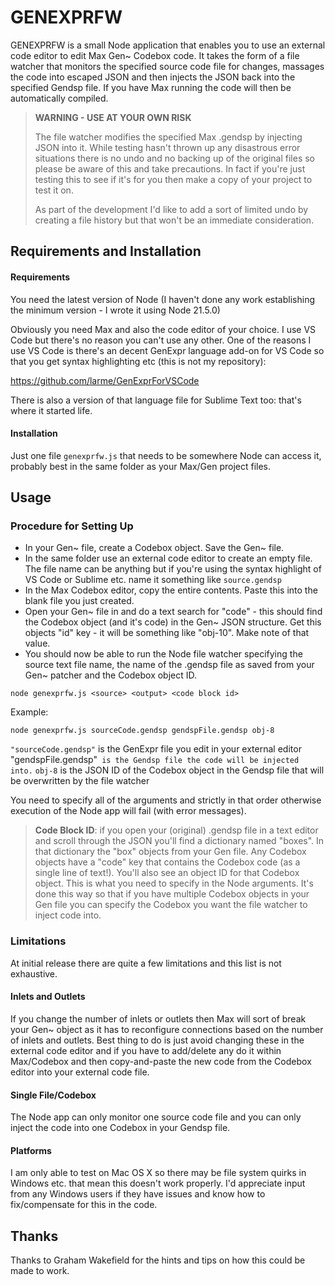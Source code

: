 # GENEXPRFW 

GENEXPRFW is a small Node application that enables you to use an external code editor to edit Max Gen~ Codebox code. It takes the form of a file watcher that monitors the specified source code file for changes, massages the code into escaped JSON and then injects the JSON back into the specified Gendsp file. If you have Max running the code will then be automatically compiled.

> **WARNING - USE AT YOUR OWN RISK**
>
>The file watcher modifies the specified Max .gendsp by injecting JSON into it. While testing hasn't thrown up any disastrous error situations there is no undo and no backing up of the original files so please be aware of this and take precautions. In fact if you're just testing this to see if it's for you then make a copy of your project to test it on. 
>
>As part of the development I'd like to add a sort of limited undo by creating a file history but that won't be an immediate consideration.
## Requirements and Installation

#### Requirements
You need the latest version of Node (I haven't done any work establishing the minimum version - I wrote it using Node 21.5.0)

Obviously you need Max and also the code editor of your choice. I use VS Code but there's no reason you can't use any other. One of the reasons I use VS Code is there's an decent GenExpr language add-on for VS Code so that you get syntax highlighting etc (this is not my repository):

https://github.com/larme/GenExprForVSCode

There is also a version of that language file for Sublime Text too: that's where it started life. 
#### Installation

Just one file `genexprfw.js` that needs to be somewhere Node can access it, probably best in the same folder as your Max/Gen project files.
## Usage

### Procedure for Setting Up

* In your Gen~ file, create a Codebox object. Save the Gen~ file.
* In the same folder use an external code editor to create an empty file. The file name can be anything but if you're using the syntax highlight of VS Code or Sublime etc. name it something like `source.gendsp`
* In the Max Codebox editor, copy the entire contents. Paste this into the blank file you just created.
* Open your Gen~ file in and do a text search for "code" - this should find the Codebox object (and it's code) in the Gen~ JSON structure. Get this objects "id" key - it will be something like "obj-10". Make note of that value.
* You should now be able to run the Node file watcher specifying the source text file name, the name of the .gendsp file as saved from your Gen~ patcher and the Codebox object ID.

`node genexprfw.js <source> <output> <code block id>`

Example:

`node genexprfw.js sourceCode.gendsp gendspFile.gendsp obj-8`

`"sourceCode.gendsp"` is the GenExpr file you edit in your external editor`
`"gendspFile.gendsp"` is the Gendsp file the code will be injected into.`
`obj-8` is the JSON ID of the Codebox object in the Gendsp file that will be overwritten by the file watcher

You need to specify all of the arguments and strictly in that order otherwise execution of the Node app will fail (with error messages).

> **Code Block ID**: if you open your (original) .gendsp file in a text editor and scroll through the JSON you'll find a dictionary named "boxes". In that dictionary the "box" objects from your Gen file. Any Codebox objects have a "code" key that contains the Codebox code (as a single line of text!). You'll also see an object ID for that Codebox object. This is what you need to specify in the Node arguments. It's done this way so that if you have multiple Codebox objects in your Gen file you can specify the Codebox you want the file watcher to inject code into.

### Limitations

At initial release there are quite a few limitations and this list is not exhaustive.
#### Inlets and Outlets

If you change the number of inlets or outlets then Max will sort of break your Gen~ object as it has to reconfigure connections based on the number of inlets and outlets. Best thing to do is just avoid changing these in the external code editor and if you have to add/delete any do it within Max/Codebox and then copy-and-paste the new code from the Codebox editor into your external code file.
#### Single File/Codebox

The Node app can only monitor one source code file and you can only inject the code into one Codebox in your Gendsp file.
#### Platforms

I am only able to test on Mac OS X so there may be file system quirks in Windows etc. that mean this doesn't work properly. I'd appreciate input from any Windows users if they have issues and know how to fix/compensate for this in the code.

## Thanks

Thanks to Graham Wakefield for the hints and tips on how this could be made to work.